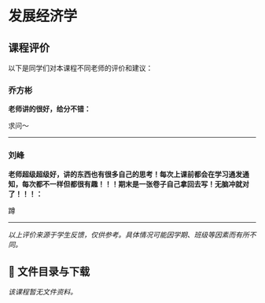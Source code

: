 # 发展经济学

## 课程评价

以下是同学们对本课程不同老师的评价和建议：

### 乔方彬

**老师讲的很好，给分不错：**

求问～

---

### 刘峰

**老师超级超级好，讲的东西也有很多自己的思考！每次上课前都会在学习通发通知，每次都不一样但都很有趣！！！期末是一张卷子自己拿回去写！无脑冲就对了！！！：**

蹲

---

*以上评价来源于学生反馈，仅供参考。具体情况可能因学期、班级等因素而有所不同。*
## 📄 文件目录与下载

_该课程暂无文件资料。_
